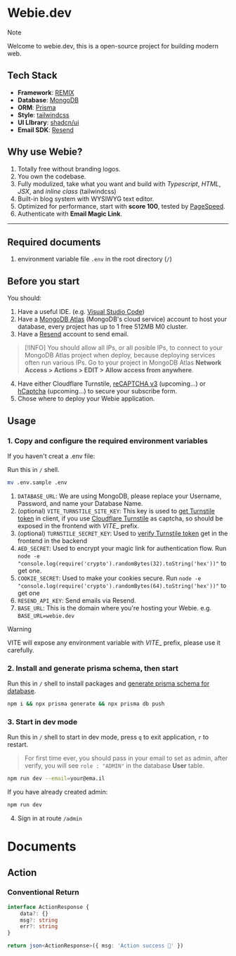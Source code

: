 # Webie.dev

<!-- prettier-ignore -->
> [!NOTE]
> Welcome to webie.dev, this is a open-source project for building modern web.

## Tech Stack

-   **Framework**: [REMIX](https://remix.run/)
-   **Database**: [MongoDB](https://www.mongodb.com/)
-   **ORM**: [Prisma](https://www.prisma.io/)
-   **Style**: [tailwindcss](https://tailwindcss.com/)
-   **UI LIbrary**: [shadcn/ui](https://ui.shadcn.com/)
-   **Email SDK**: [Resend](https://resend.com/)

## Why use Webie?

1. Totally free without branding logos.
2. You own the codebase.
3. Fully modulized, take what you want and build with _Typescript_, _HTML_,
   _JSX_, and _inline class_ (tailwindcss)
4. Built-in blog system with WYSIWYG text editor.
5. Optimized for performance, start with **score 100**, tested by
   [PageSpeed](https://pagespeed.web.dev/).
6. Authenticate with **Email Magic Link**.

---

## Required documents

1. environment variable file `.env` in the root directory (`/`)

## Before you start

You should:

1. Have a useful IDE. (e.g.
   [Visual Studio Code](https://code.visualstudio.com/))
2. Have a [MongoDB Atlas](https://www.mongodb.com/docs/atlas/) (MongoDB's cloud
   service) account to host your database, every project has up to 1 free 512MB
   M0 cluster.
3. Have a [Resend](https://resend.com/) account to send email.

<!-- prettier-ignore -->
> [!INFO]
> You should allow all IPs, or all posible IPs, to connect to your MongoDB Atlas project when deploy, because deploying services often run various IPs. Go to your project in MongoDB Atlas **Network Access > Actions > EDIT > Allow access from anywhere**.

4. Have either Cloudflare Turnstile,
   [reCAPTCHA v3](https://www.google.com/recaptcha/about/) (upcoming...) or
   [hCaptcha](https://www.hcaptcha.com/) (upcoming...) to secure your subscribe
   form.
5. Chose where to deploy your Webie application.

## Usage

### 1. Copy and configure the required environment variables

If you haven't creat a .env file:

Run this in `/` shell.

```sh
mv .env.sample .env
```

1. `DATABASE_URL`: We are using MongoDB, please replace your Username, Password,
   and name your Database Name.
2. (optional) `VITE_TURNSTILE_SITE_KEY`: This key is used to
   [get Turnstile token](https://developers.cloudflare.com/turnstile/get-started/)
   in client, if you use
   [Cloudflare Turnstile](https://www.cloudflare.com/products/turnstile/) as
   captcha, so should be exposed in the frontend with _VITE_\_ prefix.
3. (optional) `TURNSTILE_SECRET_KEY`: Used to
   [verify Turnstile token](https://developers.cloudflare.com/turnstile/get-started/server-side-validation/)
   get in the frontend in the backend
4. `AED_SECRET`: Used to encrypt your magic link for authentication flow. Run
   `node -e "console.log(require('crypto').randomBytes(32).toString('hex'))"` to
   get one.
5. `COOKIE_SECRET`: Used to make your cookies secure. Run
   `node -e "console.log(require('crypto').randomBytes(64).toString('hex'))"` to
   get one
6. `RESEND_API_KEY`: Send emails via Resend.
7. `BASE_URL`: This is the domain where you're hosting your Webie. e.g.
   `BASE_URL=webie.dev`

<!-- prettier-ignore -->
> [!WARNING]
> VITE will expose any environment variable with _VITE_\_ prefix, please use it carefully.

### 2. Install and generate prisma schema, then start

Run this in `/` shell to install packages and
[generate prisma schema for database](https://www.prisma.io/docs/orm/overview/databases/mongodb#how-to-use-prisma-orm-with-mongodb).

```sh
npm i && npx prisma generate && npx prisma db push
```

### 3. Start in dev mode

Run this in `/` shell to start in dev mode, press `q` to exit application, `r`
to restart.

> For first time ever, you should pass in your email to set as admin, after
> verify, you will see `role : "ADMIN"` in the database **User** table.

```sh
npm run dev --email=your@ema.il
```

If you have already created admin:

```sh
npm run dev
```

4. Sign in at route `/admin`

# Documents

## Action

### Conventional Return

```ts
interface ActionResponse {
    data?: {}
    msg?: string
    err?: string
}

return json<ActionResponse>({ msg: 'Action success 🎉' })
```
